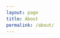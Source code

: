 ```yaml
---
layout: page
title: About
permalink: /about/
---
```


[//]: # (<html lang="ko">)

[//]: # (<head>)

[//]: # (<meta charset="UTF-8">)

[//]: # (<title>조수현 이력서</title>)

[//]: # (<link rel="stylesheet" href="/css/default.min.css">)

[//]: # (</head>)

[//]: # (<body>)

[//]: # ()
[//]: # (<div id="wrap">)

[//]: # (    <div id="oneIntro" class="cont_intro">)

[//]: # (        <div class="inner_intro">)

[//]: # (            <div class="area_profile">)

[//]: # (                <div class="box_info">)

[//]: # (                    <div class="my_photo">)

[//]: # (                        <span>)

[//]: # (                            <img src="/img/main/sh.jpg" style="width:160px;" alt="조수현">)

[//]: # (                        </span>)

[//]: # (                    </div>)

[//]: # (                    <div class="my_info">)

[//]: # (                        <h1>조수현</h1>)

[//]: # (                        <p class="job">데이터사이언티스트</p>)

[//]: # (                    </div>)

[//]: # (                </div>)

[//]: # (                <div class="box_contact">)

[//]: # (                    <ul>)

[//]: # (                        <li><span class="ico_s icon_ico_email">이메일</span><a href="mailto:whtngus3232@gmail.com" class="link_email"><span class="txt_s">whtngus3232@gmail.com</span></a></li>)

[//]: # (                    </ul>)

[//]: # (                </div>)

[//]: # (            </div>)

[//]: # (            <div class="area_career">)

[//]: # (                <h2><span class="ico_s icon_ico_career"></span><span class="txt_s">EXPERIENCE</span></h2>)

[//]: # (                <ul>)

[//]: # (                    <li>)

[//]: # (                        <span class="txt_date">2023.02 ~ </span>)

[//]: # (                        <span class="txt_info">신한카드</span>)

[//]: # (                        <span class="txt_sub">데이터사이언스</span>)

[//]: # (                    </li>)

[//]: # (                    <li>)

[//]: # (                        <span class="txt_date">2021.03 ~ 2023.01</span>)

[//]: # (                        <span class="txt_info">현대카드</span>)

[//]: # (                        <span class="txt_sub">데이터사이언스</span>)

[//]: # (                    </li>)

[//]: # (                    <li>)

[//]: # (                        <span class="txt_date">2018.06 ~ 2020.12</span>)

[//]: # (                        <span class="txt_info">와이즈넛</span>)

[//]: # (                        <span class="txt_sub">NLP 연구 및 개발</span>)

[//]: # (                    </li>)

[//]: # (                </ul>)

[//]: # (            </div>)

[//]: # (            <div class="area_edu">)

[//]: # (                <h2><span class="ico_s icon_ico_edu"></span><span class="txt_s">EDUCATION</span></h2>)

[//]: # (                <ul>)

[//]: # (                    <li>)

[//]: # (                        <span class="txt_date">2022.03 ~ </span>)

[//]: # (                        <span class="txt_info">ㄱ성균관대학교</span>)

[//]: # (                        <span class="txt_sub">인공지능융합학과 박사</span>)

[//]: # (                    </li>)

[//]: # (                    <li>)

[//]: # (                        <span class="txt_date" style="letter-spacing: -1px;">2007.03 ~ 2012.02</span>)

[//]: # (                        <span class="txt_info">성균관대학교</span>)

[//]: # (                        <span class="txt_sub">데이터사이언스융합학과 석사</span>)

[//]: # (                    </li>)

[//]: # (                    <li>)

[//]: # (                        <span class="txt_date" style="letter-spacing: -1px;">2012.03 ~ 2019.02</span>)

[//]: # (                        <span class="txt_info">호서대학교</span>)

[//]: # (                        <span class="txt_sub">컴퓨터공학과 학사</span>)

[//]: # (                    </li>)

[//]: # (                </ul>)

[//]: # (            </div>)

[//]: # (            <div class="area_ETC">)

[//]: # (                <h2><span class="ico_s icon_ico_edu"></span><span class="txt_s">ETC</span></h2>)

[//]: # (                <ul>)

[//]: # (                    <li><!-- list를 추가하면 first-child와 last-child를 제외한 나머지 중간은 background-image가 다릅니다 -->)

[//]: # (                        <span class="txt_date">2023.02.14</span>)

[//]: # (                        <span class="txt_info">Generalized Image Captioning for Multilingual Support</span>)

[//]: # (                        <span class="txt_sub">Applied Sciences - SCI 1저자</span>)

[//]: # (                    </li>)

[//]: # (                    <li>)

[//]: # (                        <span class="txt_date">2022.08.26</span>)

[//]: # (                        <span class="txt_info">한국어 및 영어 이미지 캡션이 가능한 범용적 모델 및 목적에 맞는 텍스트를)

[//]: # (생성해주는 기법</span>)

[//]: # (                        <span class="txt_sub">JKIICE - KCI 1저자</span>)

[//]: # (                    </li>)

[//]: # (                    <li>)

[//]: # (                        <span class="txt_date">2022.07.25</span>)

[//]: # (                        <span class="txt_info">머신 러닝 및 위치/환경 정보에 기반한 객체 영상 분류 방법</span>)

[//]: # (                        <span class="txt_sub">특허&#40;등록&#41;</span>)

[//]: # (                    </li>)

[//]: # (                    <li>)

[//]: # (                        <span class="txt_date">2022.07.20</span>)

[//]: # (                        <span class="txt_info">지식 베이스 확장을 위한 인공지능 기반의 지식 트리플 추출 장치 및 그 방법</span>)

[//]: # (                        <span class="txt_sub">특허&#40;등록&#41;</span>)

[//]: # (                    </li>)

[//]: # (                    <li>)

[//]: # (                        <span class="txt_date">2021.02.01</span>)

[//]: # (                        <span class="txt_info">Coreference Resolution 과 Information Extraction 모델을 통한 Knowledge)

[//]: # (Base Population 데이터 구축</span>)

[//]: # (                        <span class="txt_sub">학위논문 - 석사</span>)

[//]: # (                    </li>)

[//]: # (                    <li>)

[//]: # (                        <span class="txt_date">2018.12.21</span>)

[//]: # (                        <span class="txt_info">회의분석 서비스를 위한 노이즈 처리와 클러스터링</span>)

[//]: # (                        <span class="txt_sub">KSC2018 1저자</span>)

[//]: # (                    </li>)

[//]: # (                </ul>)

[//]: # (            </div>)

[//]: # (        </div>)

[//]: # (    </div>)

[//]: # (</div>)

[//]: # (</body>)

[//]: # (</html>)